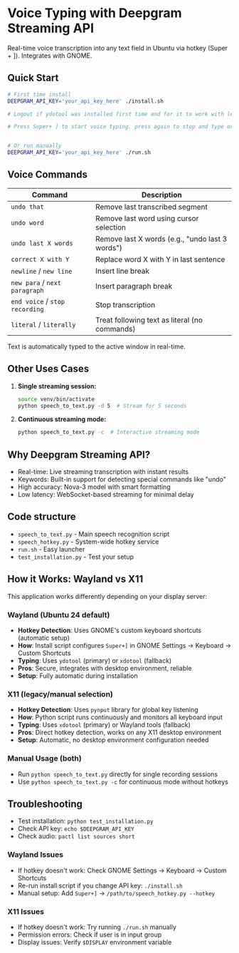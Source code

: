 # Voice Typing with Deepgram Streaming API

Real-time voice transcription into any text field in Ubuntu via hotkey (Super + ]). Integrates with GNOME.

## Quick Start

```bash
# First time install
DEEPGRAM_API_KEY='your_api_key_here' ./install.sh

# Logout if ydotool was installed first time and for it to work with less delay

# Press Super+ ] to start voice typing. press again to stop and type or say 'stop voice'


# Or run manually
DEEPGRAM_API_KEY='your_api_key_here' ./run.sh
```

## Voice Commands

| Command | Description |
|---------|-------------|
| `undo that` | Remove last transcribed segment |
| `undo word` | Remove last word using cursor selection |
| `undo last X words` | Remove last X words (e.g., "undo last 3 words") |
| `correct X with Y` | Replace word X with Y in last sentence |
| `newline` / `new line` | Insert line break |
| `new para` / `next paragraph` | Insert paragraph break |
| `end voice` / `stop recording` | Stop transcription |
| `literal` / `literally` | Treat following text as literal (no commands) |

Text is automatically typed to the active window in real-time.

## Other Uses Cases

1. **Single streaming session:**
   ```bash
   source venv/bin/activate
   python speech_to_text.py -d 5  # Stream for 5 seconds
   ```

2. **Continuous streaming mode:**
   ```bash
   python speech_to_text.py -c  # Interactive streaming mode
   ```


## Why Deepgram Streaming API?

- Real-time: Live streaming transcription with instant results
- Keywords: Built-in support for detecting special commands like "undo"
- High accuracy: Nova-3 model with smart formatting
- Low latency: WebSocket-based streaming for minimal delay

## Code structure

- `speech_to_text.py` - Main speech recognition script
- `speech_hotkey.py` - System-wide hotkey service  
- `run.sh` - Easy launcher
- `test_installation.py` - Test your setup

## How it Works: Wayland vs X11

This application works differently depending on your display server:

### **Wayland (Ubuntu 24 default)**
- **Hotkey Detection**: Uses GNOME's custom keyboard shortcuts (automatic setup)
- **How**: Install script configures `Super+]` in GNOME Settings → Keyboard → Custom Shortcuts
- **Typing**: Uses `ydotool` (primary) or `xdotool` (fallback)
- **Pros**: Secure, integrates with desktop environment, reliable
- **Setup**: Fully automatic during installation

### **X11 (legacy/manual selection)**
- **Hotkey Detection**: Uses `pynput` library for global key listening
- **How**: Python script runs continuously and monitors all keyboard input
- **Typing**: Uses `xdotool` (primary) or Wayland tools (fallback)
- **Pros**: Direct hotkey detection, works on any X11 desktop environment
- **Setup**: Automatic, no desktop environment configuration needed

### **Manual Usage (both)**
- Run `python speech_to_text.py` directly for single recording sessions
- Use `python speech_to_text.py -c` for continuous mode without hotkeys

## Troubleshooting

- Test installation: `python test_installation.py`
- Check API key: `echo $DEEPGRAM_API_KEY`
- Check audio: `pactl list sources short`

### **Wayland Issues**
- If hotkey doesn't work: Check GNOME Settings → Keyboard → Custom Shortcuts
- Re-run install script if you change API key: `./install.sh`
- Manual setup: Add `Super+]` → `/path/to/speech_hotkey.py --hotkey`

### **X11 Issues**
- If hotkey doesn't work: Try running `./run.sh` manually
- Permission errors: Check if user is in input group
- Display issues: Verify `$DISPLAY` environment variable


